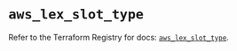 # `aws_lex_slot_type`

Refer to the Terraform Registry for docs: [`aws_lex_slot_type`](https://registry.terraform.io/providers/hashicorp/aws/3.76.1/docs/resources/lex_slot_type).
